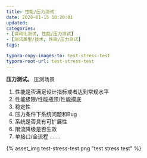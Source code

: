```yaml
---
title: 性能/压力测试
date: 2020-01-15 10:20:01
updated: 
categories: 
- [自动化测试, 性能/压力测试]
- [测试类型/技术, 性能/压力测试]
tags:

typora-copy-images-to: test-stress-test
typora-root-url: test-stress-test
---
```


**压力测试。**
压测场景
1. 性能是否满足设计指标或者达到常规水平
2. 性能极限/性能瓶颈/性能摸底
3. 稳定性
4. 压力条件下系统问题和Bug
5. 系统是否具有可扩展性
6. 限流降级是否生效
7. 单接口/全流程
.......



{% asset_img test-stress-test.png "test stress test" %}